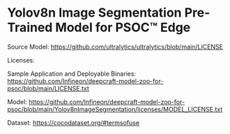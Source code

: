 # Yolov8n Image Segmentation Pre-Trained Model for PSOC™ Edge

Source Model: https://github.com/ultralytics/ultralytics/blob/main/LICENSE

Licenses:

Sample Application and Deployable Binaries: https://github.com/Infineon/deepcraft-model-zoo-for-psoc/blob/main/LICENSE.txt

Model: https://github.com/Infineon/deepcraft-model-zoo-for-psoc/blob/main/Yolov8nImageSegmentation/licenses/MODEL_LICENSE.txt

Dataset: https://cocodataset.org/#termsofuse